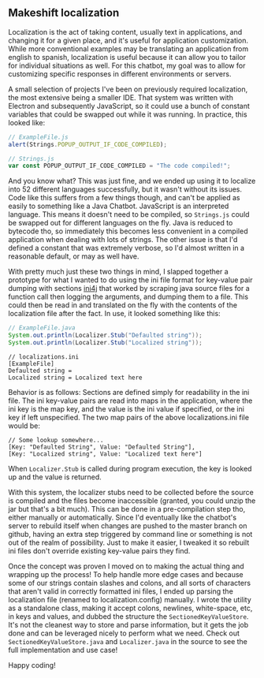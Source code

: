 Makeshift localization
---
Localization is the act of taking content, usually text in applications, and changing it for a given place, and it's useful for application customization. While more conventional examples may be translating an application from english to spanish, localization is useful because it can allow you to tailor for individual situations as well. For this chatbot, my goal was to allow for customizing specific responses in different environments or servers.

A small selection of projects I've been on previously required localization, the most extensive being a smaller IDE. That system was written with Electron and subsequently JavaScript, so it could use a bunch of constant variables that could be swapped out while it was running. In practice, this looked like:

```javascript
// ExampleFile.js
alert(Strings.POPUP_OUTPUT_IF_CODE_COMPILED);
```
```javascript
// Strings.js
var const POPUP_OUTPUT_IF_CODE_COMPILED = "The code compiled!";
```

And you know what? This was just fine, and we ended up using it to localize into 52 different languages successfully, but it wasn't without its issues. Code like this suffers from a few things though, and can't be applied as easily to something like a Java Chatbot. JavaScript is an interpreted language. This means it doesn't need to be compiled, so `Strings.js` could be swapped out for different languages on the fly. Java is reduced to bytecode tho, so immediately this becomes less convenient in a compiled application when dealing with lots of strings. The other issue is that I'd defined a constant that was extremely verbose, so I'd almost written in a reasonable default, or may as well have.

With pretty much just these two things in mind, I slapped together a prototype for what I wanted to do using the ini file format for key-value pair dumping with sections [ini4j](http://ini4j.sourceforge.net/) that worked by scraping java source files for a function call then logging the arguments, and dumping them to a file. This could then be read in and translated on the fly with the contents of the localization file after the fact. In use, it looked something like this:

```java
// ExampleFile.java
System.out.println(Localizer.Stub("Defaulted string"));
System.out.println(Localizer.Stub("Localized string"));
```
```
// localizations.ini
[ExampleFile]
Defaulted string =
Localized string = Localized text here
```

Behavior is as follows: Sections are defined simply for readability in the ini file. The ini key-value pairs are read into maps in the application, where the ini key is the map key, and the value is the ini value if specified, or the ini key if left unspecified. The two map pairs of the above localizations.ini file would be: 

```
// Some lookup somewhere...
[Key: "Defaulted String", Value: "Defaulted String"],
[Key: "Localized string", Value: "Localized text here"]
```

When `Localizer.Stub` is called during program execution, the key is looked up and the value is returned.

With this system, the localizer stubs need to be collected before the source is compiled and the files become inaccessible (granted, you could unzip the jar but that's a bit much). This can be done in a pre-compilation step tho, either manually or automatically. Since I'd eventually like the chatbot's server to rebuild itself when changes are pushed to the master branch on github, having an extra step triggered by command line or something is not out of the realm of possibility. Just to make it easier, I tweaked it so rebuilt ini files don't override existing key-value pairs they find.

Once the concept was proven I moved on to making the actual thing and wrapping up the process! To help handle more edge cases and because some of our strings contain slashes and colons, and all sorts of characters that aren't valid in correctly formatted ini files, I ended up parsing the localization file (renamed to localization.config) manually. I wrote the utility as a standalone class, making it accept colons, newlines, white-space, etc, in keys and values, and dubbed the structure the `SectionedKeyValueStore`. It's not the cleanest way to store and parse information, but it gets the job done and can be leveraged nicely to perform what we need. Check out `SectionedKeyValueStore.java` and `Localizer.java` in the source to see the full implementation and use case!

Happy coding!